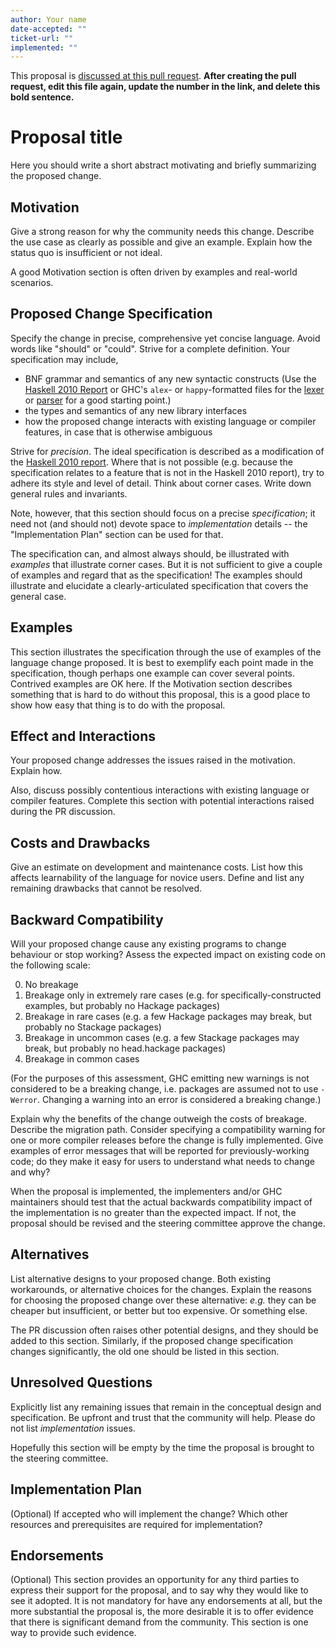 ```yaml
---
author: Your name
date-accepted: ""
ticket-url: ""
implemented: ""
---
```


This proposal is [discussed at this pull request](https://github.com/ghc-proposals/ghc-proposals/pull/0>).
**After creating the pull request, edit this file again, update the number in
the link, and delete this bold sentence.**

# Proposal title

Here you should write a short abstract motivating and briefly summarizing the
proposed change.


## Motivation

Give a strong reason for why the community needs this change. Describe the use
case as clearly as possible and give an example. Explain how the status quo is
insufficient or not ideal.

A good Motivation section is often driven by examples and real-world scenarios.


## Proposed Change Specification

Specify the change in precise, comprehensive yet concise language. Avoid words
like "should" or "could". Strive for a complete definition. Your specification
may include,

* BNF grammar and semantics of any new syntactic constructs
  (Use the [Haskell 2010 Report](https://www.haskell.org/onlinereport/haskell2010/) or GHC's
  `alex`- or `happy`-formatted files
  for the [lexer](https://gitlab.haskell.org/ghc/ghc/-/blob/master/compiler/GHC/Parser/Lexer.x) or [parser](https://gitlab.haskell.org/ghc/ghc/-/blob/master/compiler/GHC/Parser.y)
  for a good starting point.)
* the types and semantics of any new library interfaces
* how the proposed change interacts with existing language or compiler
  features, in case that is otherwise ambiguous

Strive for *precision*. The ideal specification is described as a
modification of the [Haskell 2010
report](https://www.haskell.org/definition/haskell2010.pdf). Where
that is not possible (e.g. because the specification relates to a
feature that is not in the Haskell 2010 report), try to adhere its
style and level of detail. Think about corner cases. Write down
general rules and invariants.

Note, however, that this section should focus on a precise
*specification*; it need not (and should not) devote space to
*implementation* details -- the "Implementation Plan" section can be used for that.

The specification can, and almost always should, be illustrated with
*examples* that illustrate corner cases. But it is not sufficient to
give a couple of examples and regard that as the specification! The
examples should illustrate and elucidate a clearly-articulated
specification that covers the general case.

## Examples

This section illustrates the specification through the use of examples of the
language change proposed. It is best to exemplify each point made in the
specification, though perhaps one example can cover several points. Contrived
examples are OK here. If the Motivation section describes something that is
hard to do without this proposal, this is a good place to show how easy that
thing is to do with the proposal.

## Effect and Interactions

Your proposed change addresses the issues raised in the
motivation. Explain how.

Also, discuss possibly contentious interactions with existing language or compiler
features. Complete this section with potential interactions raised
during the PR discussion.


## Costs and Drawbacks

Give an estimate on development and maintenance costs. List how this affects
learnability of the language for novice users. Define and list any remaining
drawbacks that cannot be resolved.


## Backward Compatibility

Will your proposed change cause any existing programs to change behaviour or
stop working? Assess the expected impact on existing code on the following scale:

0. No breakage
1. Breakage only in extremely rare cases (e.g. for specifically-constructed
   examples, but probably no Hackage packages)
2. Breakage in rare cases (e.g. a few Hackage packages may break, but probably
   no Stackage packages)
3. Breakage in uncommon cases (e.g. a few Stackage packages may break, but
   probably no head.hackage packages)
4. Breakage in common cases

(For the purposes of this assessment, GHC emitting new warnings is not
considered to be a breaking change, i.e. packages are assumed not to use
`-Werror`.  Changing a warning into an error is considered a breaking change.)

Explain why the benefits of the change outweigh the costs of breakage.
Describe the migration path. Consider specifying a compatibility warning for one
or more compiler releases before the change is fully implemented. Give examples
of error messages that will be reported for previously-working code; do they
make it easy for users to understand what needs to change and why?

When the proposal is implemented, the implementers and/or GHC maintainers should
test that the actual backwards compatibility impact of the implementation is no
greater than the expected impact. If not, the proposal should be revised and the
steering committee approve the change.



## Alternatives

List alternative designs to your proposed change. Both existing
workarounds, or alternative choices for the changes. Explain
the reasons for choosing the proposed change over these alternative:
*e.g.* they can be cheaper but insufficient, or better but too
expensive. Or something else.

The PR discussion often raises other potential designs, and they should be
added to this section. Similarly, if the proposed change
specification changes significantly, the old one should be listed in
this section.

## Unresolved Questions

Explicitly list any remaining issues that remain in the conceptual design and
specification. Be upfront and trust that the community will help. Please do
not list *implementation* issues.

Hopefully this section will be empty by the time the proposal is brought to
the steering committee.


## Implementation Plan

(Optional) If accepted who will implement the change? Which other resources
and prerequisites are required for implementation?

## Endorsements

(Optional) This section provides an opportunity for any third parties to express their
support for the proposal, and to say why they would like to see it adopted.
It is not mandatory for have any endorsements at all, but the more substantial
the proposal is, the more desirable it is to offer evidence that there is
significant demand from the community.  This section is one way to provide
such evidence.


